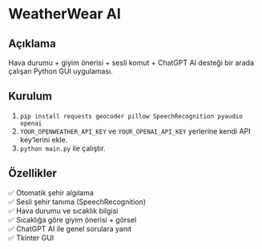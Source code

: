 
# WeatherWear AI

## Açıklama
Hava durumu + giyim önerisi + sesli komut + ChatGPT AI desteği bir arada çalışan Python GUI uygulaması.

## Kurulum
1. `pip install requests geocoder pillow SpeechRecognition pyaudio openai`
2. `YOUR_OPENWEATHER_API_KEY` ve `YOUR_OPENAI_API_KEY` yerlerine kendi API key’lerini ekle.
3. `python main.py` ile çalıştır.

## Özellikler
✅ Otomatik şehir algılama  
✅ Sesli şehir tanıma (SpeechRecognition)  
✅ Hava durumu ve sıcaklık bilgisi  
✅ Sıcaklığa göre giyim önerisi + görsel  
✅ ChatGPT AI ile genel sorulara yanıt  
✅ Tkinter GUI
